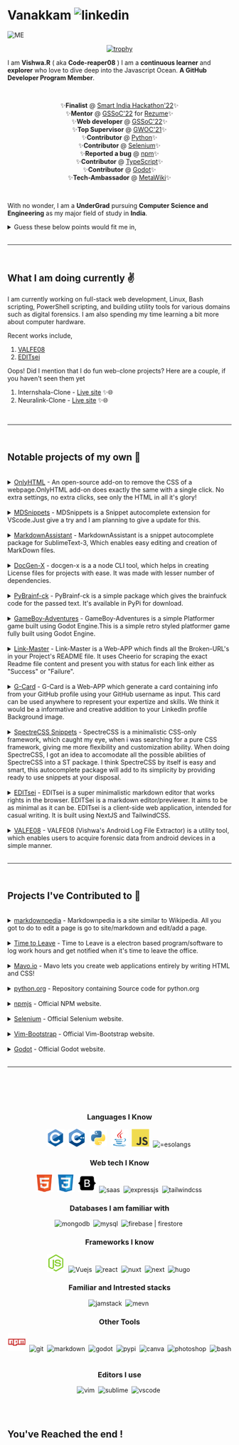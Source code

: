 
# Vanakkam <img src="https://media.giphy.com/media/WqR7WfQVrpXNcmrm81/giphy.gif" alt="linkedin" width="40" height="40"/>
![ME](https://user-images.githubusercontent.com/64256342/127038726-a780fed5-4894-44d0-a86c-e7f6164bfd74.png)

<div align="center">

[![trophy](https://github-profile-trophy.vercel.app/?username=code-reaper08&theme=darkhub&margin-h=5&row=1&column=8)](https://github.com/ryo-ma/github-profile-trophy)
</div>

I am  **Vishwa.R** ( aka **Code-reaper08** )
I am a **continuous learner** and **explorer** who love to dive deep into the Javascript Ocean.
**A GitHub Developer Program Member**.

<br>
<div align="center">

✨**Finalist** @ [Smart India Hackathon'22](https://sih.gov.in/)✨ <br> 
✨**Mentor** @ [GSSoC'22](https://gssoc.girlscript.tech/) for [Rezume](https://github.com/CatsInTech/Rezume)✨ <br>
✨**Web developer** @ [GSSoC'22](https://gssoc.girlscript.tech/)✨ <br>
✨**Top Supervisor** @ [GWOC'21](https://gwoc.girlscript.tech/)✨ <br>
✨**Contributor** @ [Python](https://www.python.org/)✨ <br>
✨**Contributor** @ [Selenium](https://www.selenium.dev/)✨ <br>
✨**Reported a bug** @ [npm](https://www.npmjs.com/)✨ <br>
✨**Contributor** @ [TypeScript](https://www.typescriptlang.org/)✨ <br>
✨**Contributor** @ [Godot](https://godotengine.org/)✨ <br>
✨**Tech-Ambassador** @ [MetaWiki](https://meta.m.wikimedia.org/wiki/Main_Page)✨

</div>

<br>

With no wonder, I am a **UnderGrad** pursuing **Computer Science and Engineering** as my major field of study in **India**.

<details close>
  <summary>Guess these below points would fit me in,
</summary>
<li>I am always a student ❤️</li>
<li>I love to play and watch Football ⚽</li>
<li>I love programming and solving problems 💻</li>
<li>I vibe to 2pac, Bob Marley and freddie 🎶</li>
  </details>
  
  <br>

---

<!-- ## My Stats✨
<br> -->

<div align="center">

<!--- [![Anurag's GitHub stats](https://github-readme-stats.vercel.app/api?username=code-reaper08&show_icons=true&theme=radical)](https://github.com/anuraghazra/github-readme-stats) --->
<!-- 
![Metrics](https://metrics.lecoq.io/code-reaper08?template=classic&isocalendar=1&languages=1&introduction=1&activity=1&achievements=1&notable=1&followup=1&isocalendar.duration=half-year&languages.limit=8&languages.sections=most-used&languages.colors=github&languages.threshold=0%25&languages.indepth=false&languages.recent.load=300&languages.recent.days=14&introduction.title=true&followup.sections=repositories&activity.limit=5&activity.load=300&activity.days=14&activity.filter=all&activity.visibility=all&activity.timestamps=false&achievements.threshold=C&achievements.secrets=true&achievements.limit=5&notable.repositories=false&config.timezone=Asia%2FCalcutta) -->

<!-- ![Metrics](https://metrics.lecoq.io/code-reaper08?template=classic&isocalendar=1&languages=1&introduction=1&stars=1&gists=1&followup=1&activity=1&achievements=1&notable=1&isocalendar.duration=full-year&languages.limit=8&languages.sections=most-used&languages.colors=github&languages.threshold=0%25&languages.indepth=false&languages.recent.load=300&languages.recent.days=14&introduction.title=true&stars.limit=4&followup.sections=repositories&activity.limit=5&activity.load=300&activity.days=14&activity.filter=all&activity.visibility=all&activity.timestamps=false&achievements.threshold=C&achievements.secrets=true&achievements.limit=0&notable.repositories=false&config.timezone=Asia%2FCalcutta) -->

<!-- ![Metrics](https://metrics.lecoq.io/code-reaper08?template=classic&isocalendar=1&languages=1&introduction=1&gists=1&followup=1&lines=1&activity=1&achievements=1&notable=1&repositories=1&repositories=100&repositories.batch=100&repositories.forks=false&repositories.affiliations=owner&isocalendar.duration=half-year&languages.limit=8&languages.sections=most-used&languages.colors=github&languages.threshold=0%25&languages.indepth=false&languages.recent.load=300&languages.recent.days=14&introduction.title=true&followup.sections=repositories&activity.limit=5&activity.load=300&activity.days=14&activity.filter=all&activity.visibility=all&activity.timestamps=false&achievements.threshold=C&achievements.secrets=true&achievements.limit=0&notable.repositories=false&config.timezone=Asia%2FCalcutta) -->
  
<!-- ![Metrics](https://metrics.lecoq.io/code-reaper08?template=classic&isocalendar=1&languages=1&followup=1&activity=1&achievements=1&notable=1&lines=1&repositories=1&gists=1&introduction=1&pagespeed=1&repositories=100&repositories.batch=100&repositories.forks=false&repositories.affiliations=owner&isocalendar.duration=half-year&languages.limit=8&languages.sections=most-used&languages.colors=github&languages.threshold=0%25&languages.indepth=false&languages.analysis.timeout=15&languages.categories=markup%2C%20programming&languages.recent.categories=markup%2C%20programming&languages.recent.load=300&languages.recent.days=14&followup.sections=repositories&followup.indepth=false&activity.limit=5&activity.load=300&activity.days=14&activity.filter=all&activity.visibility=all&activity.timestamps=false&achievements.threshold=C&achievements.secrets=true&achievements.display=detailed&achievements.limit=0&notable.from=organization&notable.repositories=false&notable.indepth=false&introduction.title=true&pagespeed.url=.user.website&pagespeed.detailed=false&pagespeed.screenshot=false&config.timezone=Asia%2FKolkata) -->

<!--   ![Metrics](https://metrics.lecoq.io/code-reaper08?template=classic&languages=1&lines=1&stars=1&habits=1&followup=1&people=1&introduction=1&repositories=1&discussions=1&achievements=1&notable=1&activity=1&gists=1&pagespeed=1&tweets=1&rss=1&base=header%2C%20activity%2C%20community%2C%20repositories%2C%20metadata&base.indepth=false&base.hireable=false&base.skip=false&repositories.batch=100&repositories.forks=false&repositories.affiliations=owner&languages=false&languages.limit=8&languages.threshold=0%25&languages.other=false&languages.colors=github&languages.sections=most-used&languages.indepth=false&languages.analysis.timeout=15&languages.analysis.timeout.repositories=7.5&languages.categories=markup%2C%20programming&languages.recent.categories=markup%2C%20programming&languages.recent.load=300&languages.recent.days=14&lines=false&lines.sections=base&lines.repositories.limit=4&lines.history.limit=1&stars=false&stars.limit=4&habits=false&habits.from=200&habits.days=14&habits.facts=true&habits.charts=false&habits.charts.type=classic&habits.trim=false&habits.languages.limit=8&habits.languages.threshold=0%25&followup=false&followup.sections=repositories&followup.indepth=false&followup.archived=true&people=false&people.limit=24&people.identicons=false&people.identicons.hide=false&people.size=28&people.types=followers%2C%20following&people.shuffle=false&introduction=false&introduction.title=true&repositories=false&repositories.pinned=0&repositories.starred=0&repositories.random=0&repositories.order=featured%2C%20pinned%2C%20starred%2C%20random&discussions=false&discussions.categories=true&discussions.categories.limit=0&achievements=false&achievements.threshold=C&achievements.secrets=true&achievements.display=detailed&achievements.limit=0&notable=false&notable.from=organization&notable.repositories=false&notable.indepth=false&notable.types=commit&notable.self=false&activity=false&activity.limit=5&activity.load=300&activity.days=13&activity.visibility=all&activity.timestamps=false&activity.filter=all&gists=false&pagespeed=false&pagespeed.url=.user.website&pagespeed.detailed=false&pagespeed.screenshot=false&pagespeed.pwa=false&tweets=false&tweets.user=.user.twitter&tweets.attachments=false&tweets.limit=2&rss=false&rss.source=https%3A%2F%2Fcr08.netlify.app%2Fen%2Findex.xml&rss.limit=4&config.timezone=Asia%2FKolkata) -->
  
<!-- [![Vishwa's GitHub stats](https://github-readme-stats.vercel.app/api?username=code-reaper08&show_icons=true&count_private=true&theme=dark)](https://github.com/code-reaper08)

[![Top Langs](https://github-readme-stats.vercel.app/api/top-langs/?username=anuraghazra&layout=compact)](https://github.com/anuraghazra/github-readme-stats) -->
</div>

<!-- --- -->
&nbsp;
## What I am doing currently ✌
I am currently working on full-stack web development, Linux, Bash scripting, PowerShell scripting, and building utility tools for various domains such as digital forensics. I am also spending my time learning a bit more about computer hardware.

Recent works include,
1. [VALFE08](https://github.com/code-reaper08/VALFE08)
2. [EDITsei](https://github.com/code-reaper08/Editsei)

Oops! Did I mention that I do fun web-clone projects?
Here are a couple, if you haven't seen them yet

1. Internshala-Clone - [Live site](https://code-reaper08.github.io/Internshala-Clone/) ✨🌐
2. Neuralink-Clone - [Live site](https://neuralink-clone.netlify.app/) ✨🌐

<br>

---
&nbsp;
## Notable projects of my own 💖

<br>

<details close>
  <summary><a href="https://addons.mozilla.org/en-US/firefox/addon/onlyhtml/">OnlyHTML</a> - An open-source add-on to remove the CSS of a webpage.OnlyHTML add-on does exactly the same with a single click. No extra settings, no extra clicks, see only the HTML in all it's glory!
</summary>
 <strong>repo link</strong>: <a href="https://github.com/code-reaper08/OnlyHTML">https://github.com/code-reaper08/OnlyHTML</a>()
  </details>
<br>
<details close>
  <summary><a href="https://marketplace.visualstudio.com/items?itemName=VishwaR.mdsnippets">MDSnippets</a> - MDSnippets is a Snippet autocomplete extension for VScode.Just give a try and I am planning to give a update for this.
</summary>
 <strong>repo link</strong>: <a href="https://github.com/code-reaper08/MDsnippets">https://github.com/code-reaper08/MDsnippets</a>()
  </details>
<br>
<details close>
  <summary><a href="https://packagecontrol.io/packages/MarkdownAssistant">MarkdownAssistant</a> - MarkdownAssistant is a snippet autocomplete package for SublimeText-3, Which enables easy editing and creation of MarkDown files.
</summary>
 <strong>repo link</strong>: <a href="https://github.com/code-reaper08/MarkdownAssistant">https://github.com/code-reaper08/MarkdownAssistant</a>
  </details>
<br>
<details close>
  <summary><a href="https://www.npmjs.com/package/docgen-x">DocGen-X</a> - docgen-x is a a node CLI tool, which helps in creating License files for projects with ease. It was made with lesser number of dependencies.
</summary>
 <strong>repo link</strong>: <a href="https://github.com/code-reaper08/docgen-x">https://github.com/code-reaper08/docgen-x</a>
  </details>
<br>
<details close>
  <summary><a href="https://pypi.org/project/PyBrainf-ck/">PyBrainf-ck</a> - PyBrainf-ck is a simple package which gives the brainfuck code for the passed text. It's available in PyPi for download.
</summary>
 <strong>repo link</strong>: <a href="https://github.com/code-reaper08/PyBrainf_ck">https://github.com/code-reaper08/PyBrainf_ck</a>
  </details>
<br>
<details close>
  <summary><a href="https://vishwa-r.itch.io/gameboy-adventures">GameBoy-Adventures</a> - GameBoy-Adventures is a simple Platformer game built using Godot Engine.This is a simple retro styled platformer game fully built using Godot Engine.
</summary>
 <strong>repo link</strong>: <a href="https://github.com/code-reaper08/GameBoy-Adventures">https://github.com/code-reaper08/GameBoy-Adventures</a>
  </details>
<br>
<details close>
  <summary><a href="https://code-reaper08.github.io/Link-Master/">Link-Master</a> - Link-Master is a Web-APP which finds all the Broken-URL's in your Project's README file.
It uses Cheerio for scraping the exact Readme file content and present you with status for each link either as "Success" or "Failure".
</summary>
 <strong>repo link</strong>: <a href="https://github.com/code-reaper08/Link-Master">https://github.com/code-reaper08/Link-Master</a>
  </details>
<br>
<details close>
  <summary><a href="https://code-reaper08.github.io/G-Card/">G-Card</a> - G-Card is a Web-APP which generate a card containing info from your GitHub profile using your GitHub username as input. This card can be used anywhere to represent your expertize and skills. We think it would be a informative and creative addition to your LinkedIn profile Background image.
</summary>
 <strong>repo link</strong>: <a href="https://github.com/code-reaper08/G-Card">https://github.com/code-reaper08/G-Card</a>
  </details>
<br>
<details close>
  <summary><a href="https://packagecontrol.io/packages/SpectreCSS%20Snippets">Spectre​CSS Snippets</a> - SpectreCSS is a minimalistic CSS-only framework, which caught my eye, when i was searching for a pure CSS framework, giving me more flexibility and customization ability. When doing SpectreCSS, I got an idea to accomodate all the possible abilities of SpectreCSS into a ST package. I think SpectreCSS by itself is easy and smart, this autocomplete package will add to its simplicity by providing ready to use snippets at your disposal.
</summary>
 <strong>repo link</strong>: <a href="https://github.com/code-reaper08/SpectreCSS-Sublime-Snippets">https://github.com/code-reaper08/SpectreCSS-Sublime-Snippets</a>
  </details>
<br>
<details close>
  <summary><a href="https://editsei.netlify.app/">EDITsei</a> - EDITsei is a super minimalistic markdown editor that works rights in the browser. EDITSei is a markdown editor/previewer. It aims to be as minimal as it can be. EDITsei is a client-side web application, intended for casual writing. It is built using NextJS and TailwindCSS.
</summary>
 <strong>repo link</strong>: <a href="https://github.com/code-reaper08/Editsei">https://github.com/code-reaper08/Editsei</a>
  </details>
<br>
<details close>
  <summary><a href="https://github.com/code-reaper08/VALFE08">VALFE08</a> - VALFE08 (Vishwa's Android Log File Extractor) is a utility tool, which enables users to acquire forensic data from android devices in a simple manner.
</summary>
 <strong>repo link</strong>: <a href="https://github.com/code-reaper08/VALFE08">https://github.com/cpde-reaper08/VALFE08</a>
  </details>
<br>

---
&nbsp;
## Projects I've Contributed to 🎉
<br>
<details close>
  <summary><a href="https://github.com/mamamia5x/markdownpedia">markdownpedia</a> - Markdownpedia is a site similar to Wikipedia. All you got to do to edit a page is go to site/markdown and edit/add a page.
</summary>
 <strong>repo link</strong>: <a href="https://github.com/mamamia5x/markdownpedia">https://github.com/mamamia5x/markdownpedia</a>
  </details>
<br>
<details close>
  <summary><a href="https://github.com/thamara/time-to-leave">Time to Leave</a> - Time to Leave is a electron based program/software to log work hours and get notified when it's time to leave the office.
</summary>
 <strong>repo link</strong>: <a href="https://github.com/thamara/time-to-leave">https://github.com/thamara/time-to-leave</a>
  </details>
<br>
<details close>
  <summary><a href="https://github.com/mavoweb/mavo.io">Mavo.io</a> - Mavo lets you create web applications entirely by writing HTML and CSS!
</summary>
 <strong>repo link</strong>: <a href="https://github.com/mavoweb/mavo.io">https://github.com/mavoweb/mavo.io</a>
  </details>
<br>
<details close>
  <summary><a href="https://github.com/mavoweb/mavo.io">python.org</a> - Repository containing Source code for python.org
</summary>
 <strong>repo link</strong>: <a href="https://github.com/python/pythondotorg">https://github.com/python/pythondotorg</a>
  </details>
<br>
<details close>
  <summary><a href="https://www.npmjs.com/">npmjs</a> - Official NPM website.
</summary>
 <strong>repo link</strong>: <a href="https://github.com/npm">https://github.com/npm</a>
  </details>
<br>
<details close>
  <summary><a href="https://www.npmjs.com/">Selenium</a> - Official Selenium website.
</summary>
 <strong>repo link</strong>: <a href="https://www.selenium.dev/">https://www.selenium.dev/</a>
  </details>
<br>
<details close>
  <summary><a href="https://vim-bootstrap.com/">Vim-Bootstrap</a> - Official Vim-Bootstrap website.
</summary>
 <strong>repo link</strong>: <a href="https://github.com/editor-bootstrap/vim-bootstrap">https://github.com/editor-bootstrap/vim-bootstrap</a>
  </details>
<br>
<details close>
  <summary><a href="https://godotengine.org/">Godot</a> - Official Godot website.
</summary>
 <strong>repo link</strong>: <a href="https://github.com/godotengine/godot-website">https://github.com/godotengine/godot-website</a>
  </details>
<br>

---
&nbsp;
<!---## Languages and Tools I know 💬--->
<br>

<div align="center">

<!---
[![Top Langs](https://github-readme-stats.vercel.app/api/top-langs/?username=code-reaper08&&langs_count=8layout=compact&theme=radical)](https://github.com/anuraghazra/github-readme-stats) --->

</div>
<br>
<div align="center">
  
### Languages I Know
<img src="https://raw.githubusercontent.com/devicons/devicon/master/icons/c/c-original.svg" alt="c" width="40" height="40"/>&nbsp;
<img src="https://raw.githubusercontent.com/devicons/devicon/master/icons/cplusplus/cplusplus-original.svg" alt="cplusplus" width="40" height="40"/>&nbsp;
<img src="https://raw.githubusercontent.com/devicons/devicon/master/icons/python/python-original.svg" alt="Python" width="40" height="40"/>&nbsp;
<img src="https://raw.githubusercontent.com/devicons/devicon/master/icons/java/java-original.svg" alt="Java" width="40" height="40"/>&nbsp;
<img src="https://raw.githubusercontent.com/devicons/devicon/master/icons/javascript/javascript-original.svg" alt="Javascript" width="40" height="40"/>&nbsp;
<img src="https://wikiapiary.com/w/images/wikiapiary/9/96/Esolang_Logo.png" alt="=esolangs" width="40" height="40"/>&nbsp;

### Web tech I Know
<img src="https://raw.githubusercontent.com/devicons/devicon/master/icons/html5/html5-original.svg" alt="HTML5" width="40" height="40"/>&nbsp;
<img src="https://raw.githubusercontent.com/devicons/devicon/master/icons/css3/css3-original.svg" alt="CSS3" width="40" height="40"/>&nbsp;
<img src="https://raw.githubusercontent.com/devicons/devicon/master/icons/bootstrap/bootstrap-plain.svg" alt="bootstrap" width="40" height="40"/>&nbsp;
<img src="https://cdn.jsdelivr.net/gh/devicons/devicon/icons/sass/sass-original.svg" alt="saas" width="40" height="40"/>&nbsp;
<img src="https://cdn.jsdelivr.net/gh/devicons/devicon/icons/express/express-original.svg" alt="expressjs" width="40" height="40"/>&nbsp;
<img src="https://cdn.jsdelivr.net/gh/devicons/devicon/icons/tailwindcss/tailwindcss-plain.svg" alt="tailwindcss" width="40" height="40"/>&nbsp;

### Databases I am familiar with
<img src="https://cdn.jsdelivr.net/gh/devicons/devicon/icons/mongodb/mongodb-original.svg" alt="mongodb" width="40" height="40" />&nbsp;
<img src="https://cdn.jsdelivr.net/gh/devicons/devicon/icons/mysql/mysql-plain-wordmark.svg" alt="mysql" width="40" height="40" />&nbsp;
<img src="https://cdn.jsdelivr.net/gh/devicons/devicon/icons/firebase/firebase-plain-wordmark.svg" alt="firebase | firestore" width="40" height="40" />&nbsp;

### Frameworks I know
<img src="https://raw.githubusercontent.com/devicons/devicon/master/icons/nodejs/nodejs-original.svg" alt="nodejs" width="40" height="40"/>&nbsp;
<img src="https://cdn.jsdelivr.net/gh/devicons/devicon/icons/vuejs/vuejs-original.svg" alt="Vuejs" width="40" height="40"/>&nbsp;
<img src="https://cdn.jsdelivr.net/gh/devicons/devicon/icons/react/react-original.svg" alt="react" width="40" height="40"/>&nbsp;
<img src="https://cdn.jsdelivr.net/gh/devicons/devicon/icons/nuxtjs/nuxtjs-original.svg" alt="nuxt" width="40" height="40"/>&nbsp;
<img src="https://cdn.jsdelivr.net/gh/devicons/devicon/icons/nextjs/nextjs-original.svg" alt="next" width="40" height="40"/>&nbsp;
<img src="https://cdn.jsdelivr.net/gh/devicons/devicon/icons/hugo/hugo-original.svg" alt="hugo" width="40" height="40"/>&nbsp;
  
### Familiar and Intrested stacks
<img src="https://cdn.jsdelivr.net/gh/devicons/devicon/icons/jamstack/jamstack-original.svg" alt="jamstack" width="40" height="40"/>&nbsp;
<img src="https://camo.githubusercontent.com/ee7c64dc429a3befe69cfa0233a46d763a5ba81924fabceab69dad0f71eb2279/68747470733a2f2f692e696d6775722e636f6d2f4e5635317438342e6a7067" alt="mevn" width="40" height="40"/>&nbsp;
  
### Other Tools
<img src="https://raw.githubusercontent.com/devicons/devicon/master/icons/npm/npm-original-wordmark.svg" alt="npm" width="40" height="40"/>&nbsp;
<img src="https://cdn.jsdelivr.net/gh/devicons/devicon/icons/git/git-original.svg" alt="git" width="40" height="40"/>&nbsp;
<img src="https://cdn.jsdelivr.net/gh/devicons/devicon/icons/markdown/markdown-original.svg" alt="markdown" width="40" height="40"/>&nbsp;
<img src="https://cdn.jsdelivr.net/gh/devicons/devicon/icons/godot/godot-original.svg" alt="godot" width="40" height="40"/>&nbsp;
<img src="https://pypi.org/static/images/logo-small.95de8436.svg" alt="pypi" width="40" height="40"/>&nbsp;
<img src="https://cdn.jsdelivr.net/gh/devicons/devicon/icons/canva/canva-original.svg" alt="canva" width="40" height="40"/>&nbsp;
<img src="https://cdn.jsdelivr.net/gh/devicons/devicon/icons/photoshop/photoshop-plain.svg" alt="photoshop" width="40" height="40"/>&nbsp;
 <img src="https://cdn.jsdelivr.net/gh/devicons/devicon/icons/bash/bash-original.svg" alt="bash" width="40" height="40"/>&nbsp;

### Editors I use
<img src="https://cdn.jsdelivr.net/gh/devicons/devicon/icons/vim/vim-original.svg" alt="vim" width="40" height="40"/>&nbsp;
<img src="https://www.sublimehq.com/images/sublime_text.png" alt="sublime" width="40" height="40"/>&nbsp;
<img src="https://cdn.jsdelivr.net/gh/devicons/devicon/icons/vscode/vscode-original.svg" alt="vscode" width="40" height="40"/>&nbsp;
  
</div>

<br>
<br>

## You've Reached the end !
